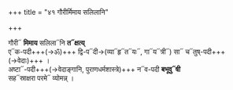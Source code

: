 +++
title = "४१ गौरीर्मिमाय सलिलानि"

+++

गौरी᳓ **मिमाय** सलिला᳓नि **त᳓क्षत्य्**   
ए᳓क-पदी+++(→ॐ)+++ द्वि-प᳓दी→(व्या᳓हृ᳓त᳓यः᳓, गा᳓य᳓त्री᳓) सा᳓ च᳓तुष्-पदी+++(→वेदाः)+++ ।  
अष्टा᳓-पदी+++(→वेदाङ्गानि, पुराणधर्मशास्त्रे)+++ न᳓व-पदी **बभूवु᳓षी**  
सह᳓स्राक्षरा परमे᳓ व्योमन्न् ।  

